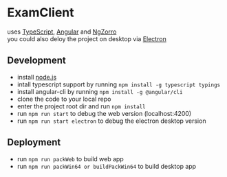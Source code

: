 # ExamClient
uses [TypeScript](https://www.tslang.cn/), [Angular](https://github.com/angular/angular) and [NgZorro](https://github.com/NG-ZORRO/ng-zorro-antd)  
you could also deloy the project on desktop via [Electron](electron.atom.io/)
## Development
* install [node.js](https://nodejs.org/en/)
* intall typescript support by running `npm install -g typescript typings`
* install angular-cli by running `npm install -g @angular/cli`
* clone the code to your local repo
* enter the project root dir and run `npm install`
* run `npm run start` to debug the web version (localhost:4200)
* run `npm run start electron` to debug the electron desktop version
## Deployment
* run `npm run packWeb` to build web app
* run `npm run packWin64 or buildPackWin64` to build desktop app